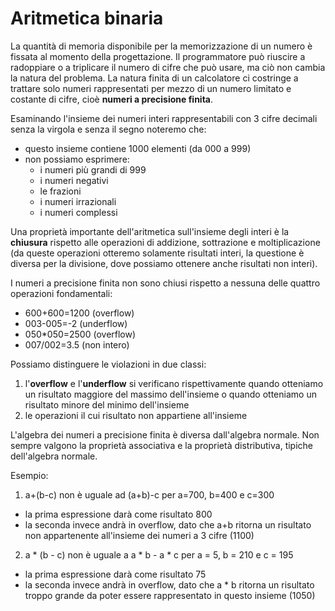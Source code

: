 # Aritmetica binaria

La quantità di memoria disponibile per la memorizzazione di un numero è fissata al momento della progettazione. Il programmatore può riuscire a radoppiare o a triplicare il numero di cifre che può usare, ma ciò non cambia la natura del problema. La natura finita di un calcolatore ci costringe a trattare solo numeri rappresentati per mezzo di un numero limitato e costante di cifre, cioè **numeri a precisione finita**.

Esaminando l'insieme dei numeri interi rappresentabili con 3 cifre decimali senza la virgola e senza il segno noteremo che:

* questo insieme contiene 1000 elementi (da 000 a 999)
* non possiamo esprimere:
  * i numeri più grandi di 999
  * i numeri negativi
  * le frazioni
  * i numeri irrazionali
  * i numeri complessi

Una proprietà importante dell'aritmetica sull'insieme degli interi è la **chiusura** rispetto alle operazioni di addizione, sottrazione e moltiplicazione (da queste operazioni otteremo solamente risultati interi, la questione è diversa per la divisione, dove possiamo ottenere anche risultati non interi).

I numeri a precisione finita non sono chiusi rispetto a nessuna delle quattro operazioni fondamentali:

* 600+600=1200 (overflow)
* 003-005=-2 (underflow)
* 050*050=2500 (overflow)
* 007/002=3.5 (non intero)

Possiamo distinguere le violazioni in due classi:

1. l'**overflow** e l'**underflow** si verificano rispettivamente quando otteniamo un risultato maggiore del massimo dell'insieme o quando otteniamo un risultato minore del minimo dell'insieme
2. le operazioni il cui risultato non appartiene all'insieme

L'algebra dei numeri a precisione finita è diversa dall'algebra normale. Non sempre valgono la proprietà associativa e la proprietà distributiva, tipiche dell'algebra normale.

Esempio:

1.   a+(b-c) non è uguale ad (a+b)-c per a=700, b=400 e c=300
  * la prima espressione darà come risultato 800
  * la seconda invece andrà in overflow, dato che a+b ritorna un risultato non appartenente all'insieme dei numeri a 3 cifre (1100)
2. a * (b - c) non è uguale a a * b - a * c per a = 5, b = 210 e c = 195
  * la prima espressione darà come risultato 75
  * la seconda invece andrà in overflow, dato che a * b ritorna un risultato troppo grande da poter essere rappresentato in questo insieme (1050)
